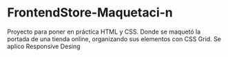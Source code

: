 # FrontendStore-Maquetaci-n
Proyecto para poner en práctica HTML y CSS. Donde se maquetó la portada de una tienda online, organizando sus elementos con CSS Grid. Se aplico Responsive Desing
